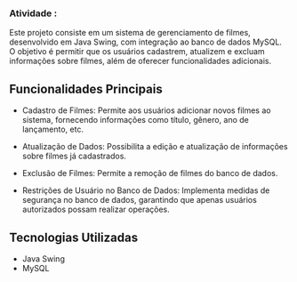 ### Atividade :
Este projeto consiste em um sistema de gerenciamento de filmes, desenvolvido em Java Swing, com integração ao banco de dados MySQL. O objetivo é permitir que os usuários cadastrem, atualizem e excluam informações sobre filmes, além de oferecer funcionalidades adicionais.

## Funcionalidades Principais

- Cadastro de Filmes: Permite aos usuários adicionar novos filmes ao sistema, fornecendo informações como título, gênero, ano de lançamento, etc.

- Atualização de Dados: Possibilita a edição e atualização de informações sobre filmes já cadastrados.

- Exclusão de Filmes: Permite a remoção de filmes do banco de dados.

- Restrições de Usuário no Banco de Dados: Implementa medidas de segurança no banco de dados, garantindo que apenas usuários autorizados possam realizar operações.

## Tecnologias Utilizadas

- Java Swing
- MySQL
